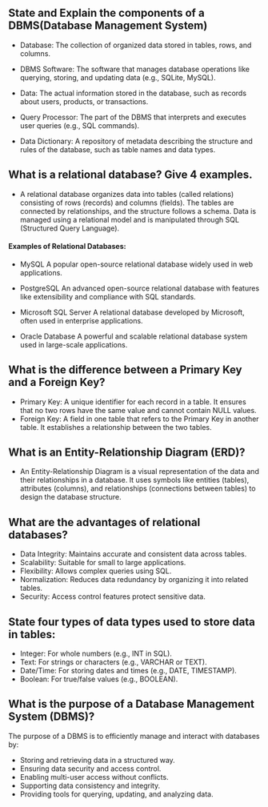 ## State and Explain the components of a DBMS(Database Management System)
- Database:
  The collection of organized data stored in tables, rows, and columns.

- DBMS Software:
  The software that manages database operations like querying, storing, and updating data (e.g., SQLite, MySQL).

- Data:
The actual information stored in the database, such as records about users, products, or transactions.

- Query Processor:
The part of the DBMS that interprets and executes user queries (e.g., SQL commands).

- Data Dictionary:
A repository of metadata describing the structure and rules of the database, such as table names and data types.
## What is a relational database? Give 4 examples.
- A relational database organizes data into tables (called relations) consisting of rows (records) and columns (fields). The tables are connected by relationships, and the structure follows a schema. Data is managed using a relational model and is manipulated through SQL (Structured Query Language).

#### Examples of Relational Databases:
- MySQL
A popular open-source relational database widely used in web applications.

- PostgreSQL
An advanced open-source relational database with features like extensibility and compliance with SQL standards.

- Microsoft SQL Server
A relational database developed by Microsoft, often used in enterprise applications.

- Oracle Database
A powerful and scalable relational database system used in large-scale applications.
## What is the difference between a Primary Key and a Foreign Key?
- Primary Key: A unique identifier for each record in a table. It ensures that no two rows have the same value and cannot contain NULL values.
- Foreign Key: A field in one table that refers to the Primary Key in another table. It establishes a relationship between the two tables.
## What is an Entity-Relationship Diagram (ERD)?
- An Entity-Relationship Diagram is a visual representation of the data and their relationships in a database. It uses symbols like entities (tables), attributes (columns), and relationships (connections between tables) to design the database structure.
## What are the advantages of relational databases?
- Data Integrity: Maintains accurate and consistent data across tables.
- Scalability: Suitable for small to large applications.
- Flexibility: Allows complex queries using SQL.
- Normalization: Reduces data redundancy by organizing it into related tables.
- Security: Access control features protect sensitive data.
## State four types of data types used to store data in tables:
- Integer: For whole numbers (e.g., INT in SQL).
- Text: For strings or characters (e.g., VARCHAR or TEXT).
- Date/Time: For storing dates and times (e.g., DATE, TIMESTAMP).
- Boolean: For true/false values (e.g., BOOLEAN).
## What is the purpose of a Database Management System (DBMS)?
The purpose of a DBMS is to efficiently manage and interact with databases by:

- Storing and retrieving data in a structured way.
- Ensuring data security and access control.
- Enabling multi-user access without conflicts.
- Supporting data consistency and integrity.
- Providing tools for querying, updating, and analyzing data.
